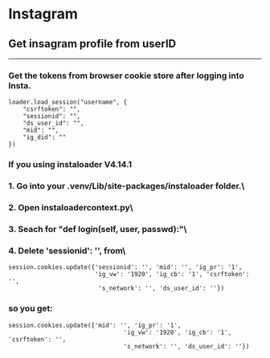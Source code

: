 # Instagram
## Get insagram profile from userID
___
### Get the tokens from browser cookie store after logging into Insta.
```
loader.load_session("username", {
    "csrftoken": "", 
    "sessionid": "",
    "ds_user_id": "",
    "mid": "",
    "ig_did": ""
})

```
### **If you using instaloader  V4.14.1**

### 1. Go into your .venv/Lib/site-packages/instaloader folder.\
### 2. Open instaloadercontext.py\
### 3. Seach for "def login(self, user, passwd):"\
### 4. Delete 'sessionid': '', from\
```
session.cookies.update({'sessionid': '', 'mid': '', 'ig_pr': '1',
                        'ig_vw': '1920', 'ig_cb': '1', 'csrftoken': '',
                         's_network': '', 'ds_user_id': ''})
```
### so you get: 
```
session.cookies.update({'mid': '', 'ig_pr': '1',
                                'ig_vw': '1920', 'ig_cb': '1', 'csrftoken': '',
                                's_network': '', 'ds_user_id': ''})
```
